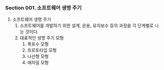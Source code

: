 ### Section 001. 소프트웨어 생명 주기

1. 소프트웨어 생명 주기
    1. 소프트웨어를 개발하기 위한 설계, 운용, 유지보수 등의 과정을 각 단계별로 나눈 것이다.
    2. 대표적인 생명 주기 모형
        1. 폭포수 모형
        2. 프로토타입 모형
        3. 나선형 모형
        4. 애자일 모형